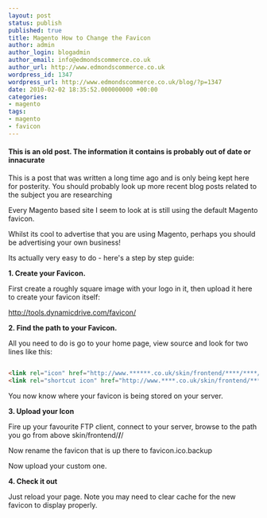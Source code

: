 ```yaml
---
layout: post
status: publish
published: true
title: Magento How to Change the Favicon
author: admin
author_login: blogadmin
author_email: info@edmondscommerce.co.uk
author_url: http://www.edmondscommerce.co.uk
wordpress_id: 1347
wordpress_url: http://www.edmondscommerce.co.uk/blog/?p=1347
date: 2010-02-02 18:35:52.000000000 +00:00
categories:
- magento
tags:
- magento
- favicon
---
```

<div class="oldpost"><h4>This is an old post. The information it contains is probably out of date or innacurate</h4>
<p>
This is a post that was written a long time ago and is only being kept here for posterity.
You should probably look up more recent blog posts related to the subject you are researching
</p>
</div>
Every Magento based site I seem to look at is still using the default Magento favicon.

Whilst its cool to advertise that you are using Magento, perhaps you should be advertising your own business!

Its actually very easy to do - here's a step by step guide:

<strong>1. Create your Favicon.</strong>

First create a roughly square image with your logo in it, then upload it here to create your favicon itself:

http://tools.dynamicdrive.com/favicon/

<strong>2. Find the path to your Favicon.</strong>

All you need to do is go to your home page, view source and look for two lines like this:

```html

<link rel="icon" href="http://www.******.co.uk/skin/frontend/****/****/favicon.ico" type="image/x-icon" />
<link rel="shortcut icon" href="http://www.****.co.uk/skin/frontend/****/****/favicon.ico" type="image/x-icon" />

```

You now know where your favicon is being stored on your server.

<strong>3. Upload your Icon</strong>

Fire up your favourite FTP client, connect to your server, browse to the path you go from above skin/frontend/****/****/

Now rename the favicon that is up there to favicon.ico.backup

Now upload your custom one.

<strong>4. Check it out</strong>

Just reload your page. Note you may need to clear cache for the new favicon to display properly.
